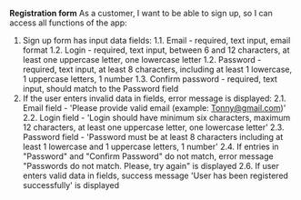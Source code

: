 **Registration form**
As a customer, I want to be able to sign up, so I can access all functions of the app:
1. Sign up form has input data fields:
   1.1. Email - required, text input, email format
   1.2. Login - required, text input, between 6 and 12 characters, at least one uppercase letter, one lowercase letter
   1.2. Password - required, text input, at least 8 characters, including at least 1 lowercase, 1 uppercase letters, 1 number
   1.3. Confirm password - required, text input, should match to the Password field
2. If the user enters invalid data in fields, error message is displayed:
   2.1. Email field - 'Please provide valid email (example: Tonny@gmail.com)'
   2.2. Login field - 'Login should have minimum six characters, maximum 12 characters, at least one uppercase letter, one lowercase letter'
   2.3. Password field - 'Password must be at least 8 characters including at least 1 lowercase and 1 uppercase letters, 1 number'
   2.4. If entries in "Password" and "Confirm Password" do not match, error message "Passwords do not match. Please, try again" is displayed
   2.6. If user enters valid data in fields, success message 'User has been registered successfully' is displayed